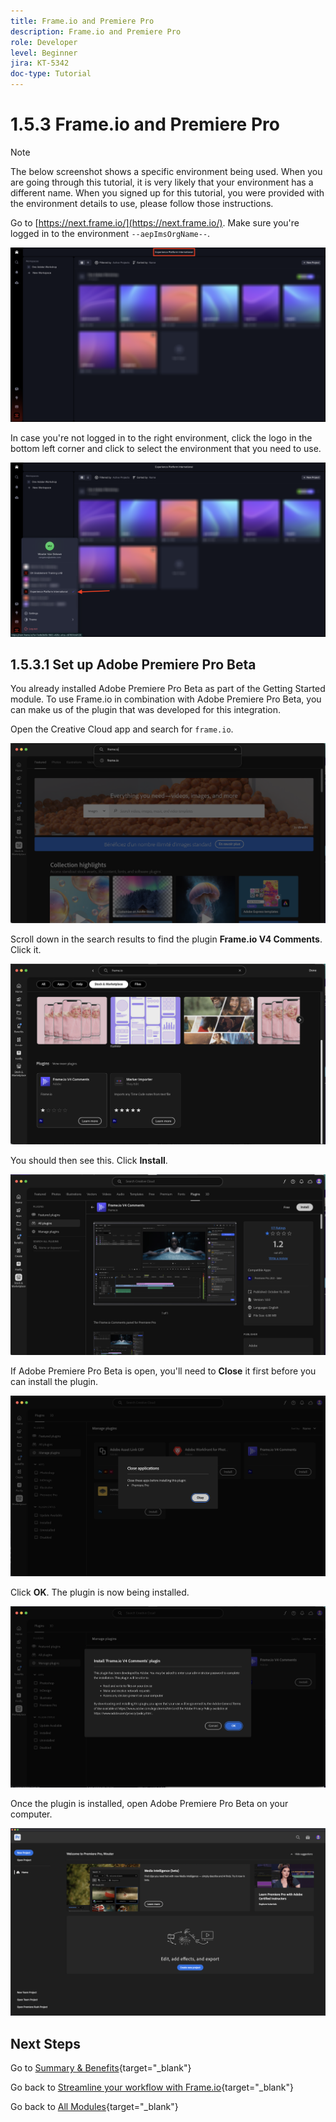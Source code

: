 ```yaml
---
title: Frame.io and Premiere Pro
description: Frame.io and Premiere Pro
role: Developer
level: Beginner
jira: KT-5342
doc-type: Tutorial
---
```

# 1.5.3 Frame.io and Premiere Pro

>[!NOTE]
>
> The below screenshot shows a specific environment being used. When you are going through this tutorial, it is very likely that your environment has a different name. When you signed up for this tutorial, you were provided with the environment details to use, please follow those instructions.

Go to [https://next.frame.io/](https://next.frame.io/). Make sure you're logged in to the environment `--aepImsOrgName--`.

![Frame.io](./images/frameio1.png)

In case you're not logged in to the right environment, click the logo in the bottom left corner and click to select the environment that you need to use.

![Frame.io](./images/frameio2.png)

## 1.5.3.1 Set up Adobe Premiere Pro Beta

You already installed Adobe Premiere Pro Beta as part of the Getting Started module. To use Frame.io in combination with Adobe Premiere Pro Beta, you can make us of the plugin that was developed for this integration.

Open the Creative Cloud app and search for `frame.io`.

![Frame.io](./images/frameio23.png)

Scroll down in the search results to find the plugin **Frame.io V4 Comments**. Click it.

![Frame.io](./images/frameio24.png)

You should then see this. Click **Install**.

![Frame.io](./images/frameio25.png)

If Adobe Premiere Pro Beta is open, you'll need to **Close** it first before you can install the plugin.

![Frame.io](./images/frameio26.png)

Click **OK**. The plugin is now being installed.

![Frame.io](./images/frameio27.png)

Once the plugin is installed, open Adobe Premiere Pro Beta on your computer.

![Frame.io](./images/frameio22.png)

## Next Steps

Go to [Summary & Benefits](./summary.md){target="_blank"}

Go back to [Streamline your workflow with Frame.io](./frameio.md){target="_blank"}

Go back to [All Modules](./../../../overview.md){target="_blank"}
